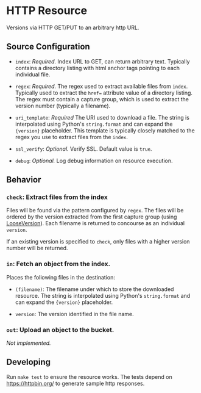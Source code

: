 # HTTP Resource

Versions via HTTP GET/PUT to an arbitrary http URL.

## Source Configuration

* `index`: *Required.* Index URL to GET, can return arbitrary text. Typically contains a directory listing with html anchor tags pointing to each individual file.

* `regex`: *Required.* The regex used to extract available files from `index`. Typically used to extract the `href=` attribute value of a directory listing. The regex must contain a capture group, which is used to extract the version number (typically a filename).

* `uri_template`: *Required* The URI used to download a file. The string is interpolated using Python's `string.format` and can expand the `{version}` placeholder. This template is typically closely matched to the regex you use to extract files from the `index`. 

* `ssl_verify`: *Optional.* Verify SSL. Default value is `true`.

* `debug`: *Optional.* Log debug information on resource execution.

## Behavior

### `check`: Extract files from the index

Files will be found via the pattern configured by `regex`. The files
will be ordered by the version extracted from the first capture group (using [LooseVersion](http://epydoc.sourceforge.net/stdlib/distutils.version.LooseVersion-class.html)). Each filename is returned to concourse as an individual `version`.

If an existing version is specified to `check`, only files with a higher version number will be returned.


### `in`: Fetch an object from the index.

Places the following files in the destination:

* `(filename)`: The filename under which to store the downloaded resource. The string is interpolated using Python's `string.format` and can expand the `{version}` placeholder.

* `version`: The version identified in the file name.


### `out`: Upload an object to the bucket.

*Not implemented.*

## Developing
Run `make test` to ensure the resource works. The tests depend on https://httpbin.org/ to generate sample http responses. 

